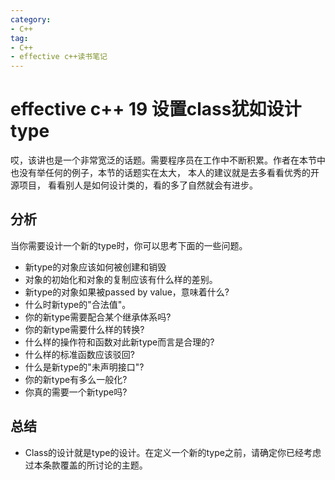 ```yaml
---
category: 
- C++
tag:
- C++
- effective c++读书笔记
---
```


# effective c++ 19 设置class犹如设计type

哎，该讲也是一个非常宽泛的话题。需要程序员在工作中不断积累。作者在本节中也没有举任何的例子，本节的话题实在太大， 本人的建议就是去多看看优秀的开源项目， 看看别人是如何设计类的，看的多了自然就会有进步。


## 分析

当你需要设计一个新的type时，你可以思考下面的一些问题。

- 新type的对象应该如何被创建和销毁
- 对象的初始化和对象的复制应该有什么样的差别。
- 新type的对象如果被passed by value，意味着什么?
- 什么时新type的"合法值"。
- 你的新type需要配合某个继承体系吗?
- 你的新type需要什么样的转换?
- 什么样的操作符和函数对此新type而言是合理的?
- 什么样的标准函数应该驳回?
- 什么是新type的"未声明接口"?
- 你的新type有多么一般化?
- 你真的需要一个新type吗?


## 总结
- Class的设计就是type的设计。在定义一个新的type之前，请确定你已经考虑过本条款覆盖的所讨论的主题。